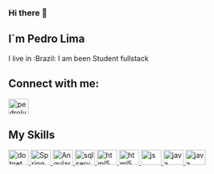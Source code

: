 ### Hi there 👋
## I´m Pedro Lima
I live in :Brazil:
I am been Student fullstack

## Connect with me:
<a href="https://linkedin.com/in/pedro-lyma/" target="_brank">
  <img align="center" alt="pedrolyma-linkedin" height="30" width="40" src="https://cdn.jsdelivr.net/npm/simple-icons@3.0.1/icons/linkedin.svg" style="max-width:100%;"> </a>
  
## My Skills
<a href="#"> <img src="https://cdn.jsdelivr.net/gh/devicons/devicon/icons/dotnetcore/dotnetcore-original.svg" alt="dotnet" height="30" width="40" style="max-width:100%;"/>
<img src="https://cdn.jsdelivr.net/gh/devicons/devicon/icons/spring/spring-original.svg" alt="Spring" height="30" width="40" style="max-width:100%;"/>
<img src="https://cdn.jsdelivr.net/gh/devicons/devicon/icons/angularjs/angularjs-original.svg" alt="Angular" height="30" width="40" style="max-width:100%;"/>
<img src="https://cdn.jsdelivr.net/gh/devicons/devicon/icons/microsoftsqlserver/microsoftsqlserver-plain.svg" alt="sqlserver" height="30" width="40" style="max-width:100%;"/>
<img src="https://cdn.jsdelivr.net/gh/devicons/devicon/icons/html5/html5-original.svg" alt="html5" height="30" width="40" style="max-width:100%;"/>
<img src="https://cdn.jsdelivr.net/gh/devicons/devicon/icons/css3/css3-original.svg" alt="html5" height="30" width="40" style="max-width:100%;"/>
<img src="https://cdn.jsdelivr.net/gh/devicons/devicon/icons/javascript/javascript-original.svg" alt="js" height="30" width="40" style="max-width:100%;"/>
<img src="https://cdn.jsdelivr.net/gh/devicons/devicon/icons/java/java-original.svg" alt="java" height="30" width="40" style="max-width:100%;"/>
<img src="https://cdn.jsdelivr.net/gh/devicons/devicon/icons/mysql/mysql-original.svg" alt="java" height="30" width="40" style="max-width:100%;"/></a>
<!--
**pedrolyma/pedrolyma** is a ✨ _special_ ✨ repository because its `README.md` (this file) appears on your GitHub profile.

Here are some ideas to get you started:

- 🔭 I’m currently working on ...
- 🌱 I’m currently learning ...
- 👯 I’m looking to collaborate on ...
- 🤔 I’m looking for help with ...
- 💬 Ask me about ...
- 📫 How to reach me: ...
- 😄 Pronouns: ...
- ⚡ Fun fact: ...
-->
